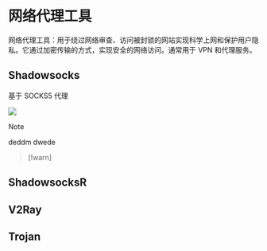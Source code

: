 # 网络代理工具

网络代理工具：用于绕过网络审查、访问被封锁的网站实现科学上网和保护用户隐私。它通过加密传输的方式，实现安全的网络访问。通常用于 VPN 和代理服务。

## Shadowsocks

基于 SOCKS5 代理

![](diagram/shandowsockets.excalidraw.svg)

> [!NOTE]
> deddm
> dwede

>[!warn]
## ShadowsocksR

## V2Ray

## Trojan

